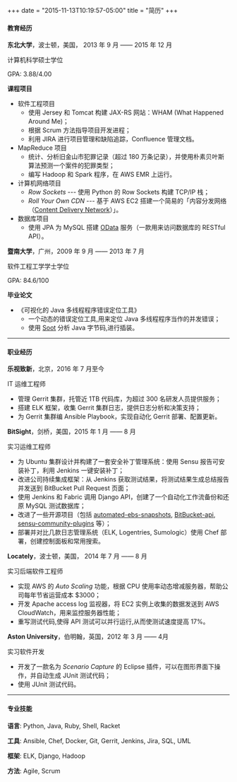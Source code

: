 +++
date = "2015-11-13T10:19:57-05:00"
title = "简历"
+++

#### 教育经历

**东北大学**，波士顿，美国， 2013 年 9 月 —— 2015 年 12 月

计算机科学硕士学位

GPA: 3.88/4.00

**课程项目**

* 软件工程项目
	* 使用 Jersey 和 Tomcat 构建 JAX-RS 网站：WHAM (What Happened Around Me)；
	* 根据 Scrum 方法指导项目开发进程；
	* 利用 JIRA 进行项目管理和缺陷追踪，Confluence 管理文档。
* MapReduce 项目
	* 统计、分析旧金山市犯罪记录（超过 180 万条记录），并使用朴素贝叶斯算法预测一个案件的犯罪类型；
	* 编写 Hadoop 和 Spark 程序，在 AWS EMR 上运行。
*  计算机网络项目
	* *Row Sockets* ---  使用 Python 的 Row Sockets 构建 TCP/IP 栈；
	* *Roll Your Own CDN* --- 基于 AWS EC2 搭建一个简易的「内容分发网络（[Content Delivery Network](https://en.wikipedia.org/wiki/Content_delivery_network)）」。
* 数据库项目
	* 使用 JPA 为 MySQL 搭建 [OData](http://www.odata.org/) 服务（一款用来访问数据库的 RESTful API）。

**暨南大学**，广州，2009 年 9 月 —— 2013 年 7 月

软件工程工学学士学位

GPA: 84.6/100

**毕业论文**

* 《可视化的 Java 多线程程序错误定位工具》
	* 一个动态的错误定位工具,用来定位 Java 多线程程序当作的并发错误；
	* 使用 [Soot](https://sable.github.io/soot/) 分析 Java 字节码,进行插装。

----
#### 职业经历

**乐视致新**，北京，2016 年 7 月至今

IT 运维工程师

* 管理 Gerrit 集群，托管近 1TB 代码库，为超过 300 名研发人员提供服务；
* 搭建 ELK 框架，收集 Gerrit 集群日志，提供日志分析和决策支持；
* 为 Gerrit 集群编 Ansible Playbook，实现自动化 Gerrit 部署、配置更新。

**BitSight**，剑桥，美国，2015 年 1 月 —— 8 月

实习运维工程师

* 为 Ubuntu 集群设计并构建了一套安全补丁管理系统：使用 Sensu 报告可安装补丁，利用 Jenkins 一键安装补丁；
* 改进公司持续集成框架：从 Jenkins 获取测试结果，将测试结果生成总结报告并发送到 BitBucket Pull Request 页面；
* 使用 Jenkins 和 Fabric 调用 Django API，创建了一个自动化工作流备份和还原 MySQL 测试数据库；
* 改进了一些开源项目（包括 [automated-ebs-snapshots](https://github.com/skymill/automated-ebs-snapshots), [BitBucket-api](https://github.com/CBitLabs/BitBucket-api), [sensu-community-plugins](https://github.com/sensu/sensu-community-plugins) 等）；
* 部署并对比几款日志管理系统（ELK, Logentries, Sumologic）使用 Chef 部署，创建控制面板和常用搜索。

**Locately**，波士顿，美国， 2014 年 7 月 —— 8 月

实习后端软件工程师

* 实现 AWS 的 *Auto Scaling* 功能，根据 CPU 使用率动态增减服务器，帮助公司每年节省运营成本 $3000；
* 开发 Apache access log 监视器，将 EC2 实例上收集的数据发送到 AWS CloudWatch，用来监控服务器性能；
* 重写测试代码,使得 API 测试可以并行运行,从而使测试速度提高 17%。

**Aston University**，伯明翰，英国，2012 年 3 月 —— 4月

实习软件开发

* 开发了一款名为 *Scenario Capture* 的 Eclipse 插件，可以在图形界面下操作，并自动生成 JUnit 测试代码；
* 使用 JUnit 测试代码。

----
#### 专业技能
**语言**:
Python, Java, Ruby, Shell, Racket

**工具**:
Ansible, Chef, Docker, Git, Gerrit, Jenkins, Jira, SQL, UML

**框架**:
ELK, Django, Hadoop

**方法**:
Agile, Scrum

